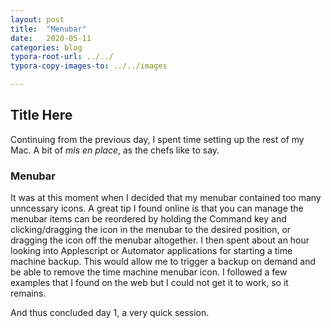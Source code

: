 ```yaml
---
layout: post
title:  "Menubar"
date:   2020-05-11
categories: blog
typora-root-url: ../../
typora-copy-images-to: ../../images

---
```


## Title Here

Continuing from the previous day, I spent time setting up the rest of my Mac.  A bit of _mis en place_, as the chefs like to say.

### Menubar

It was at this moment when I decided that my menubar contained too many unncessary icons.  A great tip I found online is that you can manage the menubar items can be reordered by holding the Command key and clicking/dragging the icon in the menubar to the desired position, or dragging the icon off the menubar altogether.  I then spent about an hour looking into Applescript or Automator applications for starting a time machine backup.  This would allow me to trigger a backup on demand and be able to remove the time machine menubar icon.  I followed a few examples that I found on the web but I could not get it to work, so it remains.


And thus concluded day 1, a very quick session.
